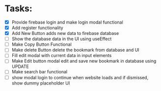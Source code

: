 # Tasks:
- [x] Provide firebase login and make login modal functional
- [x] Add register functionality
- [x] Add New Button adds new data to firebase database
- [ ] Show the database data in the UI using useEffect
- [ ] Make Copy Button Functional
- [ ] Make delete Button delete the bookmark from database and UI
- [ ] Fill edit modal with current data in input elements
- [ ] Make Edit button modal edit and save new bookmark in database using UPDATE
- [ ] Make search bar functional
- [ ] show modal login to continue when website loads and if dismissed, show dummy placeholder UI